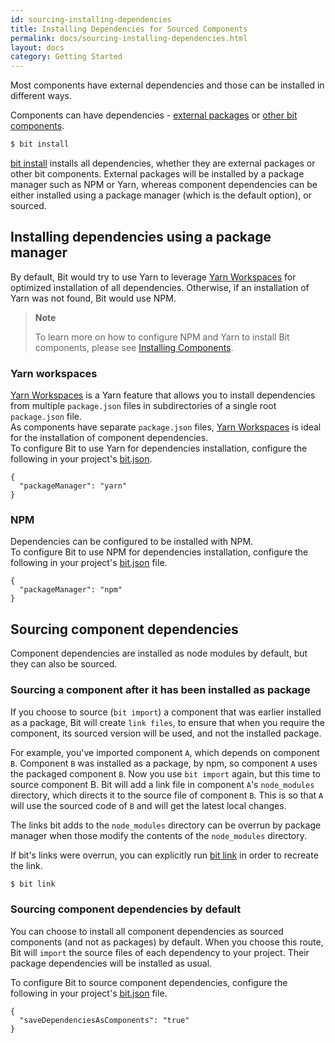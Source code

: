 ```yaml
---
id: sourcing-installing-dependencies
title: Installing Dependencies for Sourced Components
permalink: docs/sourcing-installing-dependencies.html
layout: docs
category: Getting Started
---
```


Most components have external dependencies and those can be installed in different ways.

Components can have dependencies - [external packages](/docs/adding-package-dependencies.html) or [other bit components](/docs/adding-file-dependencies.html).

```bash
$ bit install
```

[bit install](/docs/cli-install.html) installs all dependencies, whether they are external packages or other bit components.
External packages will be installed by a package manager such as NPM or Yarn, whereas component dependencies can be either installed using a package manager (which is the default option), or sourced.

## Installing dependencies using a package manager

By default, Bit would try to use Yarn to leverage [Yarn Workspaces](https://yarnpkg.com/lang/en/docs/workspaces/) for optimized installation of all dependencies. Otherwise, if an installation of Yarn was not found, Bit would use NPM.

> **Note**
>
> To learn more on how to configure NPM and Yarn to install Bit components, please see [Installing Components](/docs/installing-components-using-package-managers.html#configuring-bit-as-a-registry-in-npm-and-yarn-clients).

### Yarn workspaces

[Yarn Workspaces](https://yarnpkg.com/en/docs/workspaces) is a Yarn feature that allows you to install dependencies from multiple `package.json` files in subdirectories of a single root `package.json` file.  
As components have separate `package.json` files, [Yarn Workspaces](https://yarnpkg.com/en/docs/workspaces) is ideal for the installation of component dependencies.  
To configure Bit to use Yarn for dependencies installation, configure the following in your project's [bit.json](/docs/conf-bit-json.html#packagemanager--string).

```js{2}
{
  "packageManager": "yarn"
}
```

### NPM

Dependencies can be configured to be installed with NPM.  
To configure Bit to use NPM for dependencies installation, configure the following in your project's [bit.json](/docs/conf-bit-json.html#packagemanager--string) file.

```js{2}
{
  "packageManager": "npm"
}
```

## Sourcing component dependencies

Component dependencies are installed as node modules by default, but they can also be sourced. 

### Sourcing a component after it has been installed as package

If you choose to source (`bit import`) a component that was earlier installed as a package, Bit will create `link files`, to ensure that when you require the component, its sourced version will be used, and not the installed package.

For example, you've imported component `A`, which depends on component `B`. Component `B` was installed as a package, by npm, so component `A` uses the packaged component `B`. Now you use `bit import` again, but this time to source component B. Bit will add a link file in component `A`'s `node_modules` directory, which directs it to the source file of component `B`. This is so that `A` will use the sourced code of `B` and will get the latest local changes.

The links bit adds to the `node_modules` directory can be overrun by package manager when those modify the contents of the `node_modules` directory.

If bit's links were overrun, you can explicitly run [bit link](/docs/cli-link.html) in order to recreate the link.

```bash
$ bit link
```

### Sourcing component dependencies by default

You can choose to install all component dependencies as sourced components (and not as packages) by default. When you choose this route, Bit will `import` the source files of each dependency to your project. Their package dependencies will be installed as usual.

To configure Bit to source component dependencies, configure the following in your project's [bit.json](/docs/conf-bit-json.html#savedependenciesascomponents--bool) file.

```js{2}
{
  "saveDependenciesAsComponents": "true"
}
```